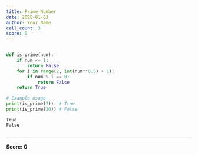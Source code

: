 ```yaml
---
title: Prime-Number
date: 2025-01-03
author: Your Name
cell_count: 3
score: 0
---
```


```python

```


```python
def is_prime(num):
    if num <= 1:
        return False
    for i in range(2, int(num**0.5) + 1):
        if num % i == 0:
            return False
    return True

# Example usage
print(is_prime(7))  # True
print(is_prime(10)) # False
```

    True
    False



```python

```


---
**Score: 0**